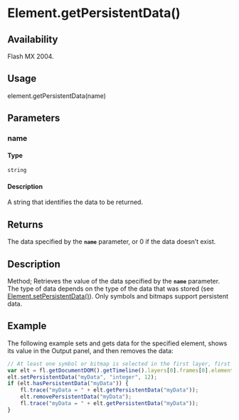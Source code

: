 # Element.getPersistentData()

## Availability

Flash MX 2004.

## Usage

element.getPersistentData(name)

## Parameters

### **name**

#### Type

```typescript
string
```

#### Description

A string that identifies the data to be returned.

## Returns

The data specified by the **`name`** parameter, or 0 if the data doesn’t exist.

## Description

Method; Retrieves the value of the data specified by the **`name`** parameter. The type of data depends on the type of the data that was stored (see [Element.setPersistentData()](../Element_object/Element17.md)). Only symbols and bitmaps support persistent data.

## Example

The following example sets and gets data for the specified element, shows its value in the Output panel, and then removes the data:

```javascript
// At least one symbol or bitmap is selected in the first layer, first frame.
var elt = fl.getDocumentDOM().getTimeline().layers[0].frames[0].elements[0];
elt.setPersistentData("myData", "integer", 12);
if (elt.hasPersistentData("myData")) {
    fl.trace("myData = " + elt.getPersistentData("myData"));
    elt.removePersistentData("myData");
    fl.trace("myData = " + elt.getPersistentData("myData"));
}
```
